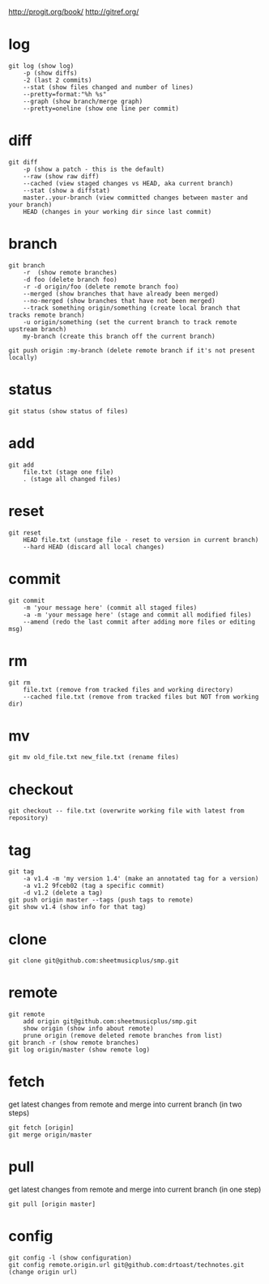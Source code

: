 http://progit.org/book/
http://gitref.org/

# log

    git log (show log)
        -p (show diffs)
        -2 (last 2 commits)
        --stat (show files changed and number of lines)
        --pretty=format:"%h %s"
        --graph (show branch/merge graph)
        --pretty=oneline (show one line per commit)

# diff

    git diff
        -p (show a patch - this is the default)
        --raw (show raw diff)
        --cached (view staged changes vs HEAD, aka current branch)
        --stat (show a diffstat)
        master..your-branch (view committed changes between master and your branch)
        HEAD (changes in your working dir since last commit)

# branch

    git branch
        -r  (show remote branches)
        -d foo (delete branch foo)
        -r -d origin/foo (delete remote branch foo)
        --merged (show branches that have already been merged)
        --no-merged (show branches that have not been merged)
        --track something origin/something (create local branch that tracks remote branch)
        -u origin/something (set the current branch to track remote upstream branch)
        my-branch (create this branch off the current branch)

    git push origin :my-branch (delete remote branch if it's not present locally)

# status

    git status (show status of files)

# add

    git add
        file.txt (stage one file)
        . (stage all changed files)

# reset

    git reset
        HEAD file.txt (unstage file - reset to version in current branch)
        --hard HEAD (discard all local changes)

# commit

    git commit
        -m 'your message here' (commit all staged files)
        -a -m 'your message here' (stage and commit all modified files)
        --amend (redo the last commit after adding more files or editing msg)

# rm

    git rm
        file.txt (remove from tracked files and working directory)
        --cached file.txt (remove from tracked files but NOT from working dir)

# mv

    git mv old_file.txt new_file.txt (rename files)

# checkout

    git checkout -- file.txt (overwrite working file with latest from repository)

# tag

    git tag
        -a v1.4 -m 'my version 1.4' (make an annotated tag for a version)
        -a v1.2 9fceb02 (tag a specific commit)
        -d v1.2 (delete a tag)
    git push origin master --tags (push tags to remote)
    git show v1.4 (show info for that tag)

# clone

    git clone git@github.com:sheetmusicplus/smp.git

# remote

    git remote
        add origin git@github.com:sheetmusicplus/smp.git
        show origin (show info about remote)
        prune origin (remove deleted remote branches from list)
    git branch -r (show remote branches)
    git log origin/master (show remote log)

# fetch

get latest changes from remote and merge into current branch (in two steps)

    git fetch [origin]
    git merge origin/master

# pull

get latest changes from remote and merge into current branch (in one step)

    git pull [origin master]

# config

    git config -l (show configuration)
    git config remote.origin.url git@github.com:drtoast/technotes.git (change origin url)
